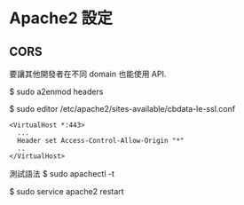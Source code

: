 # Apache2 設定

## CORS

要讓其他開發者在不同 domain 也能使用 API.

$ sudo a2enmod headers

$ sudo editor /etc/apache2/sites-available/cbdata-le-ssl.conf

    <VirtualHost *:443>
      ...
      Header set Access-Control-Allow-Origin "*"
      ..
    </VirtualHost>

測試語法
$ sudo apachectl -t

$ sudo service apache2 restart
